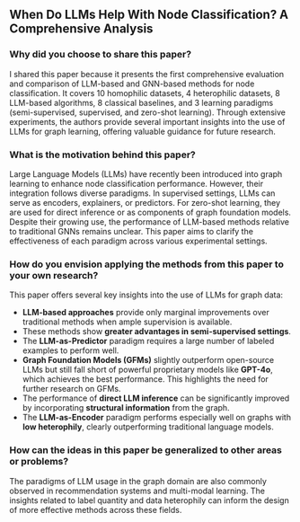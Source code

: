## When Do LLMs Help With Node Classification? A Comprehensive Analysis

### Why did you choose to share this paper?
  
I shared this paper because it presents the first comprehensive evaluation and comparison of LLM-based and GNN-based methods for node classification. It covers 10 homophilic datasets, 4 heterophilic datasets, 8 LLM-based algorithms, 8 classical baselines, and 3 learning paradigms (semi-supervised, supervised, and zero-shot learning). Through extensive experiments, the authors provide several important insights into the use of LLMs for graph learning, offering valuable guidance for future research.

### What is the motivation behind this paper?

Large Language Models (LLMs) have recently been introduced into graph learning to enhance node classification performance. However, their integration follows diverse paradigms. In supervised settings, LLMs can serve as encoders, explainers, or predictors. For zero-shot learning, they are used for direct inference or as components of graph foundation models. Despite their growing use, the performance of LLM-based methods relative to traditional GNNs remains unclear. This paper aims to clarify the effectiveness of each paradigm across various experimental settings.

### How do you envision applying the methods from this paper to your own research?
  
This paper offers several key insights into the use of LLMs for graph data:

- **LLM-based approaches** provide only marginal improvements over traditional methods when ample supervision is available.  
- These methods show **greater advantages in semi-supervised settings**.  
- The **LLM-as-Predictor** paradigm requires a large number of labeled examples to perform well.  
- **Graph Foundation Models (GFMs)** slightly outperform open-source LLMs but still fall short of powerful proprietary models like **GPT-4o**, which achieves the best performance. This highlights the need for further research on GFMs.  
- The performance of **direct LLM inference** can be significantly improved by incorporating **structural information** from the graph.  
- The **LLM-as-Encoder** paradigm performs especially well on graphs with **low heterophily**, clearly outperforming traditional language models.

### How can the ideas in this paper be generalized to other areas or problems?

The paradigms of LLM usage in the graph domain are also commonly observed in recommendation systems and multi-modal learning. The insights related to label quantity and data heterophily can inform the design of more effective methods across these fields.
